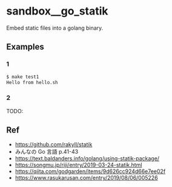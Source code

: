 # sandbox\_\_go_statik

Embed static files into a golang binary.

## Examples

### 1

```sh
$ make test1
Hello from hello.sh
```

### 2

TODO:

## Ref

- https://github.com/rakyll/statik
- みんなの Go 言語 p.41-43
- https://text.baldanders.info/golang/using-statik-package/
- https://songmu.jp/riji/entry/2019-03-24-statik.html
- https://qiita.com/godgarden/items/9d626cc924d66e7ee02f
- https://www.rasukarusan.com/entry/2019/08/06/005226
